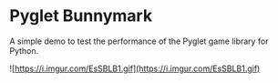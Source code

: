 # Pyglet Bunnymark

A simple demo to test the performance of the Pyglet game library for Python.

![https://i.imgur.com/EsSBLB1.gif](https://i.imgur.com/EsSBLB1.gif)
